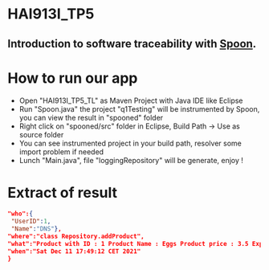 # HAI913I_TP5


##	Introduction to software traceability with [Spoon](https://spoon.gforge.inria.fr/).


# How to run our app 

- Open "HAI913I_TP5_TL" as Maven Project with Java IDE like Eclipse
- Run "Spoon.java" the project "q1Testing" will be instrumented by Spoon, you can view the result in "spooned" folder
- Right click on "spooned/src" folder in Eclipse, Build Path -> Use as source folder
- You can see instrumented project in your build path, resolver some import problem if needed
- Lunch "Main.java", file "loggingRepository" will be generate, enjoy ! 

# Extract of result

```json
"who":{
 "UserID":1,
 "Name":"DNS"},
"where":"class Repository.addProduct",
"what":"Product with ID : 1 Product Name : Eggs Product price : 3.5 Expiration date : 25/11/2021",
"when":"Sat Dec 11 17:49:12 CET 2021"
}
```




